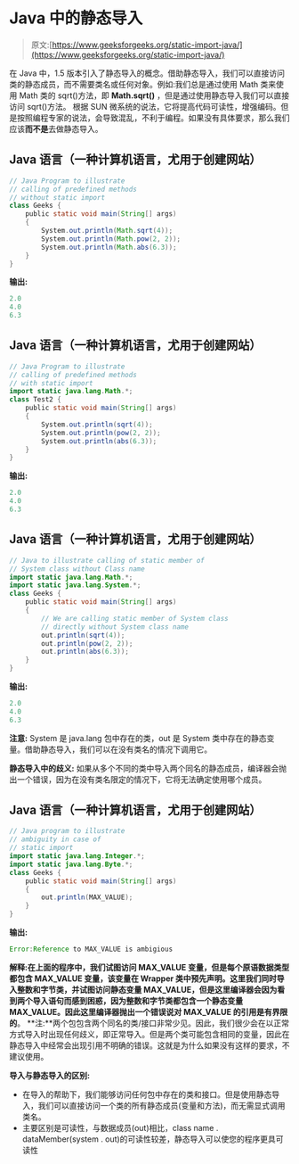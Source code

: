# Java 中的静态导入

> 原文:[https://www.geeksforgeeks.org/static-import-java/](https://www.geeksforgeeks.org/static-import-java/)

在 Java 中，1.5 版本引入了静态导入的概念。借助静态导入，我们可以直接访问类的静态成员，而不需要类名或任何对象。例如:我们总是通过使用 Math 类来使用 Math 类的 sqrt()方法，即 **Math.sqrt()** ，但是通过使用静态导入我们可以直接访问 sqrt()方法。
根据 SUN 微系统的说法，它将提高代码可读性，增强编码。但是按照编程专家的说法，会导致混乱，不利于编程。如果没有具体要求，那么我们应该**而不是**去做静态导入。

## Java 语言（一种计算机语言，尤用于创建网站）

```java
// Java Program to illustrate
// calling of predefined methods
// without static import
class Geeks {
    public static void main(String[] args)
    {
        System.out.println(Math.sqrt(4));
        System.out.println(Math.pow(2, 2));
        System.out.println(Math.abs(6.3));
    }
}
```

**输出:**

```java
2.0
4.0
6.3 
```

## Java 语言（一种计算机语言，尤用于创建网站）

```java
// Java Program to illustrate
// calling of predefined methods
// with static import
import static java.lang.Math.*;
class Test2 {
    public static void main(String[] args)
    {
        System.out.println(sqrt(4));
        System.out.println(pow(2, 2));
        System.out.println(abs(6.3));
    }
}
```

**输出:**

```java
2.0
4.0
6.3
```

## Java 语言（一种计算机语言，尤用于创建网站）

```java
// Java to illustrate calling of static member of
// System class without Class name
import static java.lang.Math.*;
import static java.lang.System.*;
class Geeks {
    public static void main(String[] args)
    {
        // We are calling static member of System class
        // directly without System class name
        out.println(sqrt(4));
        out.println(pow(2, 2));
        out.println(abs(6.3));
    }
}
```

**输出:**

```java
2.0
4.0
6.3
```

**注意:** System 是 java.lang 包中存在的类，out 是 System 类中存在的静态变量。借助静态导入，我们可以在没有类名的情况下调用它。

**静态导入中的歧义:**
如果从多个不同的类中导入两个同名的静态成员，编译器会抛出一个错误，因为在没有类名限定的情况下，它将无法确定使用哪个成员。

## Java 语言（一种计算机语言，尤用于创建网站）

```java
// Java program to illustrate
// ambiguity in case of
// static import
import static java.lang.Integer.*;
import static java.lang.Byte.*;
class Geeks {
    public static void main(String[] args)
    {
        out.println(MAX_VALUE);
    }
}
```

**输出:**

```java
Error:Reference to MAX_VALUE is ambigious
```

**解释:**在上面的程序中，我们试图访问 MAX_VALUE 变量，但是每个原语数据类型都包含 MAX_VALUE 变量，该变量在 Wrapper 类中预先声明。这里我们同时导入整数和字节类，并试图访问静态变量 MAX_VALUE，但是这里编译器会因为看到两个导入语句而感到困惑，因为整数和字节类都包含一个静态变量 MAX_VALUE。因此这里编译器抛出一个错误说**对 MAX_VALUE 的引用是有界限的**。
**注:**两个包包含两个同名的类/接口非常少见。因此，我们很少会在以正常方式导入时出现任何歧义，即正常导入。但是两个类可能包含相同的变量，因此在静态导入中经常会出现引用不明确的错误。这就是为什么如果没有这样的要求，不建议使用。

**导入与静态导入的区别:**

*   在导入的帮助下，我们能够访问任何包中存在的类和接口。但是使用静态导入，我们可以直接访问一个类的所有静态成员(变量和方法)，而无需显式调用类名。
*   主要区别是可读性，与数据成员(out)相比，class name . dataMember(system . out)的可读性较差，静态导入可以使您的程序更具可读性